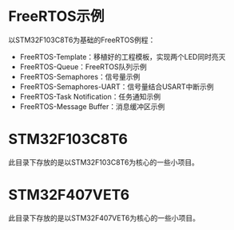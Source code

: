 # FreeRTOS示例

以STM32F103C8T6为基础的FreeRTOS例程：

- FreeRTOS-Template：移植好的工程模板，实现两个LED同时亮灭
- FreeRTOS-Queue：FreeRTOS队列示例
- FreeRTOS-Semaphores：信号量示例
- FreeRTOS-Semaphores-UART：信号量结合USART中断示例
- FreeRTOS-Task Notification：任务通知示例
- FreeRTOS-Message Buffer：消息缓冲区示例

# STM32F103C8T6

此目录下存放的是以STM32F103C8T6为核心的一些小项目。



# STM32F407VET6

此目录下存放的是以STM32F407VET6为核心的一些小项目。
